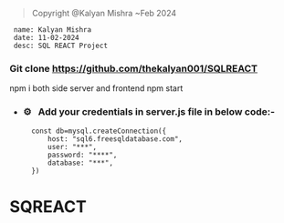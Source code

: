 > Copyright @Kalyan Mishra ~Feb 2024
>
     name: Kalyan Mishra
     date: 11-02-2024
     desc: SQL REACT Project

### Git clone https://github.com/thekalyan001/SQLREACT
npm i both side server and frontend
npm start

- ### ⚙️ &nbsp; Add your credentials in server.js file in below code:-

        const db=mysql.createConnection({
            host: "sql6.freesqldatabase.com",
            user: "***",
            password: "****",
            database: "***",
        })

# SQREACT
